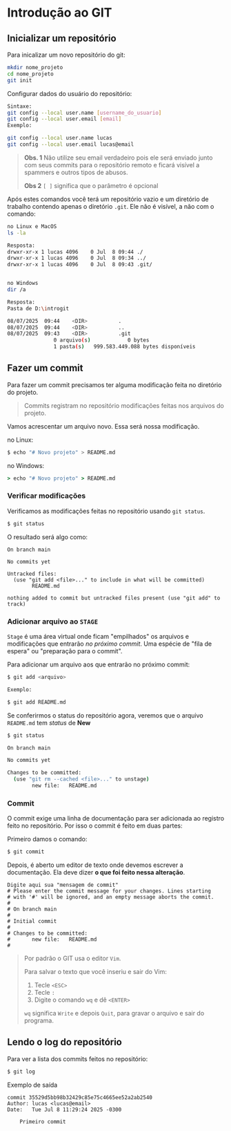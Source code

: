 # Introdução ao GIT

## Inicializar um repositório

Para inicalizar um novo repositório do git:

```bash
mkdir nome_projeto
cd nome_projeto
git init
```
Configurar dados do usuário do repositório:

```bash
Sintaxe:
git config --local user.name [username_do_usuario]
git config --local user.email [email]
Exemplo:

git config --local user.name lucas
git config --local user.email lucas@email
```
> **Obs. 1** Não utilize seu email verdadeiro pois ele será enviado junto com seus commits para o repositório remoto e ficará visível a spammers e outros tipos de abusos.
>
> **Obs 2** `[ ]` significa que o parâmetro é opcional

Após estes comandos você terá um repositório vazio e um diretório de trabalho contendo apenas o diretório `.git`. Ele não é visível, a não com o comando:

```bash
no Linux e MacOS
ls -la

Resposta:
drwxr-xr-x 1 lucas 4096    0 Jul  8 09:44 ./       
drwxr-xr-x 1 lucas 4096    0 Jul  8 09:34 ../      
drwxr-xr-x 1 lucas 4096    0 Jul  8 09:43 .git/   


no Windows
dir /a

Resposta:
Pasta de D:\introgit

08/07/2025  09:44    <DIR>          .
08/07/2025  09:44    <DIR>          ..
08/07/2025  09:43    <DIR>          .git
               0 arquivo(s)            0 bytes
               1 pasta(s)   999.583.449.088 bytes disponíveis
```

## Fazer um commit

Para fazer um commit precisamos ter alguma modificação feita no diretório do projeto. 

> Commits registram no repositório modificações feitas nos arquivos do projeto.

Vamos acrescentar um arquivo novo. Essa será nossa modificação.

no Linux:
```bash
$ echo "# Novo projeto" > README.md
```

no Windows:
```cmd
> echo "# Novo projeto" > README.md
```

### Verificar modificações 

Verificamos as modificações feitas no repositório usando `git status`.

```bash
$ git status
```

O resultado será algo como:

```
On branch main

No commits yet

Untracked files:
  (use "git add <file>..." to include in what will be committed)
        README.md

nothing added to commit but untracked files present (use "git add" to track)
```

### Adicionar arquivo ao `STAGE`

`Stage` é uma área virtual onde ficam "empilhados" os arquivos e modificações que entrarão *no próximo commit*. Uma espécie de "fila de espera" ou "preparação para o commit".

Para adicionar um arquivo aos que entrarão no próximo commit:

```bash
$ git add <arquivo>

Exemplo:

$ git add README.md
```

Se conferirmos o status do repositório agora, veremos que o arquivo `README.md` tem *status* de **New**

```bash
$ git status

On branch main

No commits yet

Changes to be committed:
  (use "git rm --cached <file>..." to unstage)
        new file:   README.md
```

### Commit

O commit exige uma linha de documentação para ser adicionada ao registro feito no repositório. Por isso o commit é feito em duas partes:

Primeiro damos o comando:
```bash
$ git commit
```

Depois, é aberto um editor de texto onde devemos escrever a documentação. Ela deve dizer **o que foi feito nessa alteração**.

```
Digite aqui sua "mensagem de commit"
# Please enter the commit message for your changes. Lines starting
# with '#' will be ignored, and an empty message aborts the commit.
#
# On branch main
#
# Initial commit
#
# Changes to be committed:
#       new file:   README.md
#

```

> Por padrão o GIT usa o editor `Vim`.
>
> Para salvar o texto que você inseriu e sair do Vim:
> 1. Tecle `<ESC>`
> 1. Tecle `:`
> 1. Digite o comando `wq` e dê `<ENTER>`
>
> `wq` significa `Write` e depois `Quit`, para gravar o arquivo e sair do programa.

## Lendo o log do repositório

Para ver a lista dos commits feitos no repositório:

```bash
$ git log
```

Exemplo de saída

```
commit 35529d5bb98b32429c85e75c4665ee52a2ab2540
Author: lucas <lucas@email>
Date:   Tue Jul 8 11:29:24 2025 -0300

    Primeiro commit

```